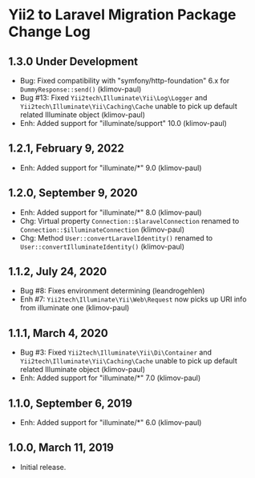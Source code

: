 Yii2 to Laravel Migration Package Change Log
============================================

1.3.0 Under Development
-----------------------

- Bug: Fixed compatibility with "symfony/http-foundation" 6.x for `DummyResponse::send()` (klimov-paul)
- Bug #13: Fixed `Yii2tech\Illuminate\Yii\Log\Logger` and `Yii2tech\Illuminate\Yii\Caching\Cache` unable to pick up default related Illuminate object (klimov-paul)
- Enh: Added support for "illuminate/support" 10.0 (klimov-paul)


1.2.1, February 9, 2022
-----------------------

- Enh: Added support for "illuminate/*" 9.0 (klimov-paul)


1.2.0, September 9, 2020
------------------------

- Enh: Added support for "illuminate/*" 8.0 (klimov-paul)
- Chg: Virtual property `Connection::$laravelConnection` renamed to `Connection::$illuminateConnection` (klimov-paul)
- Chg: Method `User::convertLaravelIdentity()` renamed to `User::convertIlluminateIdentity()` (klimov-paul)


1.1.2, July 24, 2020
--------------------

- Bug #8: Fixes environment determining (leandrogehlen)
- Enh #7: `Yii2tech\Illuminate\Yii\Web\Request` now picks up URI info from illuminate one (klimov-paul)


1.1.1, March 4, 2020
--------------------

- Bug #3: Fixed `Yii2tech\Illuminate\Yii\Di\Container` and `Yii2tech\Illuminate\Yii\Caching\Cache` unable to pick up default related Illuminate object (klimov-paul)
- Enh: Added support for "illuminate/*" 7.0 (klimov-paul)


1.1.0, September 6, 2019
------------------------

- Enh: Added support for "illuminate/*" 6.0 (klimov-paul)


1.0.0, March 11, 2019
---------------------

- Initial release.
